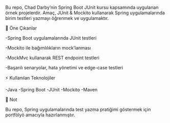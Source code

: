Bu repo, Chad Darby’nin Spring Boot JUnit kursu kapsamında uygulanan örnek projelerdir.
Amaç, JUnit & Mockito kullanarak Spring uygulamalarında birim testleri yazmayı öğrenmek ve uygulamaktır.

🔑 Öne Çıkanlar

-Spring Boot uygulamalarında JUnit testleri

-Mockito ile bağımlılıkların mock’lanması

-MockMvc kullanarak REST endpoint testleri

-Başarılı senaryolar, hata yönetimi ve edge-case testleri

⚡ Kullanılan Teknolojiler

-Java
-Spring Boot
-JUnit
-Mockito
-Maven

📌 Not

Bu repo, Spring uygulamalarında test yazma pratiğimi göstermek için portfölyö amacıyla hazırlanmıştır.
